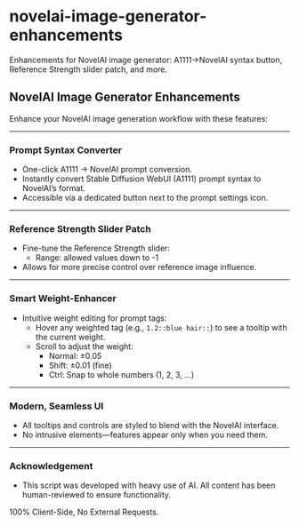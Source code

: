 # novelai-image-generator-enhancements
Enhancements for NovelAI image generator: A1111->NovelAI syntax button, Reference Strength slider patch, and more.

## NovelAI Image Generator Enhancements

Enhance your NovelAI image generation workflow with these features:

---

### Prompt Syntax Converter
- One-click A1111 → NovelAI prompt conversion.
- Instantly convert Stable Diffusion WebUI (A1111) prompt syntax to NovelAI’s format.
- Accessible via a dedicated button next to the prompt settings icon.

---

### Reference Strength Slider Patch
- Fine-tune the Reference Strength slider:
  - Range: allowed values down to -1
- Allows for more precise control over reference image influence.

---

### Smart Weight-Enhancer
- Intuitive weight editing for prompt tags:
  - Hover any weighted tag (e.g., `1.2::blue hair::`) to see a tooltip with the current weight.
  - Scroll to adjust the weight:
    - Normal: ±0.05
    - Shift: ±0.01 (fine)
    - Ctrl: Snap to whole numbers (1, 2, 3, ...)

---

### Modern, Seamless UI
- All tooltips and controls are styled to blend with the NovelAI interface.
- No intrusive elements—features appear only when you need them.

---

### Acknowledgement
- This script was developed with heavy use of AI. All content has been human-reviewed to ensure functionality.

100% Client-Side, No External Requests.

